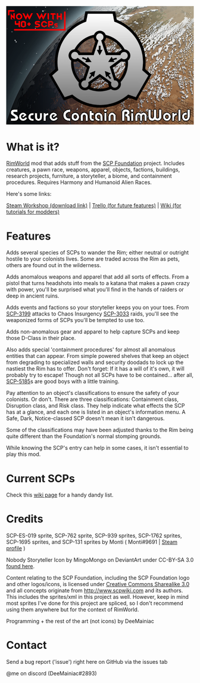 <img src="About/Preview.png">

# What is it?

[RimWorld](https://store.steampowered.com/app/294100/RimWorld/) mod that adds stuff from the [SCP Foundation](http://www.scpwiki.com) project. Includes creatures, a pawn race, weapons, apparel, objects, factions, buildings, research projects, furniture, a storyteller, a biome, and containment procedures. Requires Harmony and Humanoid Alien Races.

Here's some links:

[Steam Workshop (download link)](https://steamcommunity.com/sharedfiles/filedetails/?id=2728183627) | [Trello (for future features)](https://trello.com/b/k7sHcryO/scr) | [Wiki (for tutorials for modders)](https://github.com/DeeMainiac/SCR_Mod/wiki)

# Features

Adds several species of SCPs to wander the Rim; either neutral or outright hostile to your colonists lives. Some are traded across the Rim as pets, others are found out in the wilderness.

Adds anomalous weapons and apparel that add all sorts of effects. From a pistol that turns headshots into meals to a katana that makes a pawn crazy with power, you'll be surprised what you'll find in the hands of raiders or deep in ancient ruins.

Adds events and factions so your storyteller keeps you on your toes. From [SCP-3199](https://scp-wiki.wikidot.com/scp-3199) attacks to Chaos Insurgency [SCP-3033](https://scp-wiki.wikidot.com/scp-3033) raids, you'll see the weaponized forms of SCPs you'll be tempted to use too.

Adds non-anomalous gear and apparel to help capture SCPs and keep those D-Class in their place.

Also adds special 'containment procedures' for almost all anomalous entities that can appear. From simple powered shelves that keep an object from degrading to specialized walls and security doodads to lock up the nastiest the Rim has to offer. Don't forget: If it has a will of it's own, it will probably try to escape! Though not all SCPs have to be contained... after all, [SCP-5185](https://scp-wiki.wikidot.com/scp-5185)s are good boys with a little training.

Pay attention to an object's classifications to ensure the safety of your colonists. Or don't. There are three classifications: Containment class, Disruption class, and Risk class. They help indicate what effects the SCP has at a glance, and each one is listed in an object's information menu. A Safe, Dark, Notice-classed SCP doesn't mean it isn't dangerous.

Some of the classifications may have been adjusted thanks to the Rim being quite different than the Foundation's normal stomping grounds.

While knowing the SCP's entry can help in some cases, it isn't essential to play this mod.

# Current SCPs


Check this [wiki page](https://github.com/DeeMainiac/SCR_Mod/wiki/List-of-SCPs-and-factions) for a handy dandy list. 


# Credits

SCP-ES-019 sprite, SCP-762 sprite, SCP-939 sprites, SCP-1762 sprites, SCP-1695 sprites, and SCP-131 sprites by Monti ( Monti#9691 | [Steam profile](https://steamcommunity.com/id/montyi/) )

Nobody Storyteller Icon by MingoMongo on DeviantArt under CC-BY-SA 3.0 [found here](https://www.deviantart.com/mingomongo/art/SCP-Nobody-Simple-Logo-750830298).

Content relating to the SCP Foundation, including the SCP Foundation logo and other logos/icons, is licensed under [Creative Commons Sharealike 3.0](https://creativecommons.org/licenses/by-sa/3.0/) and all concepts originate from http://www.scpwiki.com and its authors. This includes the sprites/xml in this project as well. However, keep in mind most sprites I've done for this project are spliced, so I don't recommend using them anywhere but for the context of RimWorld.

Programming + the rest of the art (not icons) by DeeMainiac

# Contact

Send a bug report ('issue') right here on GitHub via the issues tab

@me on discord (DeeMainiac#2893)
